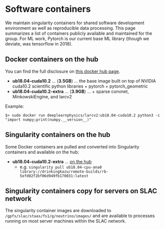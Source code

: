 # Software containers
We maintain singularity containers for shared software development environment as well as reproducible data processing. This page summarizes a list of containers publicly available and maintained for the group. For ML work, Pytorch is our current base ML library (though we deviate, was tensorflow in 2018).

## Docker containers on the hub
You can find the full disclosure on [this docker hub page](https://hub.docker.com/repository/docker/deeplearnphysics/larcv2/general).

* **ub18.04-cuda10.2** ... (**3.5GB**) ... the base image built on top of NVIDIA cuda10.2 scientific python libraries + pytorch + pytorch_geometric
* **ub18.04-cuda10.2-extra** ... (**3.9GB**) ... + sparse convnet, MinkowskiEngine, and larcv2

Example:
```
$> sudo docker run deeplearnphysics/larcv2:ub18.04-cuda10.2 python3 -c "import numpy;print(numpy.__version__)"
```

## Singularity containers on the hub
Some Docker containers are pulled and converted into Singularity containers and available on the hub:
* **ub18.04-cuda10.2-extra** ... [on the hub](https://cloud.sylabs.io/builder/5efd02f2bf06d949fb170031)
    * e.g. `singularity pull ub18.04-cpu-ana0 library://drinkingkazu/remote-builds/rb-5efd02f2bf06d949fb170031:latest` 

## Singularity containers copy for servers on SLAC network
The singularity container images are downloaded to `/gpfs/slac/staas/fs1/g/neutrino/images/` and are available to processes running on most server machines within the SLAC network.
